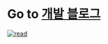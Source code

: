 # Go to [개발 블로그](https://yhole.netlify.app/)

[![read](https://user-images.githubusercontent.com/75520260/128656059-989ec28c-c336-425b-9c9c-22e5fcb75d9f.png)](https://yhole.netlify.app/)
